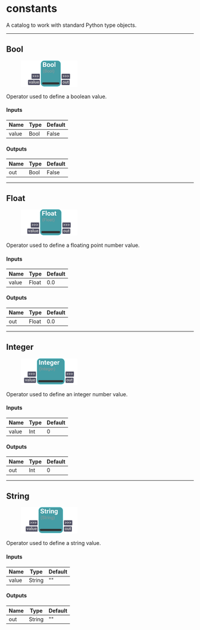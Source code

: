 # constants
A catalog to work with standard Python type objects.

---
## Bool

<figure style="width: 30%">
	<img src="images/Bool.png" alt="Node UI">
	<figcaption></figcaption>
</figure>

Operator used to define a boolean value.

    

#### Inputs
| Name | Type | Default
| --- | --- | --- |
| value | Bool | False

#### Outputs
| Name | Type | Default |
| --- | --- | --- |
| out | Bool | False


---
## Float

<figure style="width: 30%">
	<img src="images/Float.png" alt="Node UI">
	<figcaption></figcaption>
</figure>

Operator used to define a floating point number value.

    

#### Inputs
| Name | Type | Default
| --- | --- | --- |
| value | Float | 0.0

#### Outputs
| Name | Type | Default |
| --- | --- | --- |
| out | Float | 0.0


---
## Integer

<figure style="width: 30%">
	<img src="images/Integer.png" alt="Node UI">
	<figcaption></figcaption>
</figure>

Operator used to define an integer number value.

    

#### Inputs
| Name | Type | Default
| --- | --- | --- |
| value | Int | 0

#### Outputs
| Name | Type | Default |
| --- | --- | --- |
| out | Int | 0


---
## String

<figure style="width: 30%">
	<img src="images/String.png" alt="Node UI">
	<figcaption></figcaption>
</figure>

Operator used to define a string value.

    

#### Inputs
| Name | Type | Default
| --- | --- | --- |
| value | String | ""

#### Outputs
| Name | Type | Default |
| --- | --- | --- |
| out | String | ""



